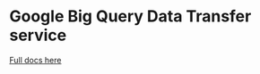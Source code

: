 # Google Big Query Data Transfer service

[Full docs here](https://cloud.google.com/bigquery/transfer/)